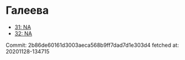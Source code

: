 # Галеева
- [31: NA](31.md)
- [32: NA](32.md)

Commit: 2b86de60161d3003aeca568b9ff7dad7d1e303d4
 fetched at: 20201128-134715
